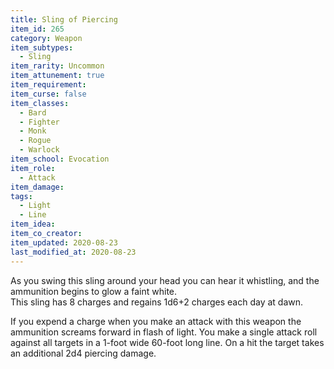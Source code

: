 ```yaml
---
title: Sling of Piercing
item_id: 265
category: Weapon
item_subtypes: 
  - Sling
item_rarity: Uncommon
item_attunement: true
item_requirement: 
item_curse: false
item_classes: 
  - Bard
  - Fighter
  - Monk
  - Rogue
  - Warlock
item_school: Evocation
item_role: 
  - Attack
item_damage:
tags:
  - Light
  - Line
item_idea: 
item_co_creator: 
item_updated: 2020-08-23
last_modified_at: 2020-08-23
---
```


As you swing this sling around your head you can hear it whistling, and the ammunition begins to glow a faint white.  
This sling has 8 charges and regains 1d6+2 charges each day at dawn.

If you expend a charge when you make an attack with this weapon the ammunition screams forward in flash of light. You make a single attack roll against all targets in a 1-foot wide 60-foot long line. On a hit the target takes an additional 2d4 piercing damage.
